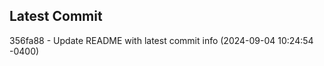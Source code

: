 
## Latest Commit
356fa88 - Update README with latest commit info (2024-09-04 10:24:54 -0400) <Yunxi-Zhou>
